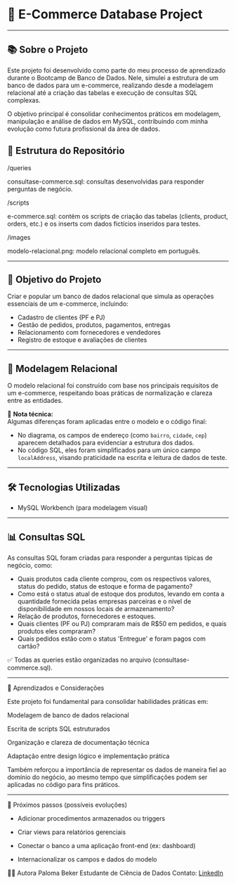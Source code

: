 # 🛒 E-Commerce Database Project

---
## 📚 Sobre o Projeto

Este projeto foi desenvolvido como parte do meu processo de aprendizado durante o Bootcamp de Banco de Dados. Nele, simulei a estrutura de um banco de dados para um e-commerce, realizando desde a modelagem relacional até a criação das tabelas e execução de consultas SQL complexas.

O objetivo principal é consolidar conhecimentos práticos em modelagem, manipulação e análise de dados em MySQL, contribuindo com minha evolução como futura profissional da área de dados.

## 📂 Estrutura do Repositório

/queries

consultase-commerce.sql: consultas desenvolvidas para responder perguntas de negócio.

/scripts

e-commerce.sql: contém os scripts de criação das tabelas (clients, product, orders, etc.) e os inserts com dados fictícios inseridos para testes.

/images

modelo-relacional.png: modelo relacional completo em português.


---

## 🎯 Objetivo do Projeto

Criar e popular um banco de dados relacional que simula as operações essenciais de um e-commerce, incluindo:

- Cadastro de clientes (PF e PJ)
- Gestão de pedidos, produtos, pagamentos, entregas
- Relacionamento com fornecedores e vendedores
- Registro de estoque e avaliações de clientes

---

## 🧩 Modelagem Relacional

O modelo relacional foi construído com base nos principais requisitos de um e-commerce, respeitando boas práticas de normalização e clareza entre as entidades.

📌 **Nota técnica:**  
Algumas diferenças foram aplicadas entre o modelo e o código final:
- No diagrama, os campos de endereço (como `bairro`, `cidade`, `cep`) aparecem detalhados para evidenciar a estrutura dos dados.
- No código SQL, eles foram simplificados para um único campo `localAddress`, visando praticidade na escrita e leitura de dados de teste.

---

## 🛠️ Tecnologias Utilizadas

- MySQL Workbench (para modelagem visual)


---

## 📊 Consultas SQL

As consultas SQL foram criadas para responder a perguntas típicas de negócio, como:

- Quais produtos cada cliente comprou, com os respectivos valores, status do pedido, status de estoque e forma de pagamento?
- Como está o status atual de estoque dos produtos, levando em conta a quantidade fornecida pelas empresas parceiras e o nível de disponibilidade em nossos locais de armazenamento?
- Relação de produtos, fornecedores e estoques.
- Quais clientes (PF ou PJ) compraram mais de R$50 em pedidos, e quais produtos eles compraram?
- Quais pedidos estão com o status 'Entregue' e foram pagos com cartão?

✅ Todas as queries estão organizadas no arquivo (consultase-commerce.sql).

---

🧠 Aprendizados e Considerações

Este projeto foi fundamental para consolidar habilidades práticas em:

Modelagem de banco de dados relacional

Escrita de scripts SQL estruturados

Organização e clareza de documentação técnica

Adaptação entre design lógico e implementação prática

Também reforçou a importância de representar os dados de maneira fiel ao domínio do negócio, ao mesmo tempo que simplificações podem ser aplicadas no código para fins práticos.

---
🚀 Próximos passos (possíveis evoluções)

- Adicionar procedimentos armazenados ou triggers

- Criar views para relatórios gerenciais

- Conectar o banco a uma aplicação front-end (ex: dashboard)

- Internacionalizar os campos e dados do modelo

👩‍💻 Autora
Paloma Beker
Estudante de Ciência de Dados 
Contato: [LinkedIn](https://www.linkedin.com/in/paloma-beker/) 


